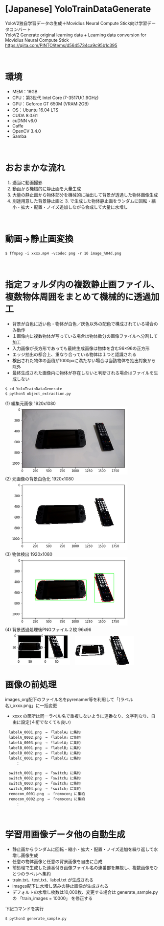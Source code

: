 # [Japanese] YoloTrainDataGenerate
YoloV2独自学習データの生成＋Movidius Neural Compute Stick向け学習データコンバート<br>
YoloV2 Generate original learning data + Learning data conversion for Movidius Neural Compute Stick<br>
https://qiita.com/PINTO/items/d5645734ca9c95b1c395

　
# 環境
* MEM：16GB
* CPU：第3世代 Intel Core i7-3517U(1.9GHz)
* GPU：Geforce GT 650M (VRAM:2GB)
* OS：Ubuntu 16.04 LTS
* CUDA 8.0.61
* cuDNN v6.0
* Caffe
* OpenCV 3.4.0
* Samba

　
# おおまかな流れ
1. 適当に動画撮影
2. 動画から機械的に静止画を大量生成
3. 大量の静止画から物体部分を機械的に抽出して背景が透過した物体画像生成
4. 別途用意した背景静止画と 3. で生成した物体静止画をランダムに回転・縮小・拡大・配置・ノイズ追加しながら合成して大量に水増し

　
# 動画→静止画変換

`$ ffmpeg -i xxxx.mp4 -vcodec png -r 10 image_%04d.png`

　
# 指定フォルダ内の複数静止画ファイル、複数物体周囲をまとめて機械的に透過加工

* 背景が白色に近い色・物体が白色／灰色以外の配色で構成されている場合のみ動作
* １画像内に複数物体が写っている場合は物体数分の画像ファイルへ分割して加工
* 入力画像が長方形であっても最終生成画像は物体を含む96×96の正方形
* エッジ抽出の都合上、重なり合っている物体は１つと認識される
* 検出された物体の面積が1000pxに満たない場合は当該物体を抽出対象から除外
* 最終生成された画像内に物体が存在しないと判断される場合はファイルを生成しない
```
$ cd YoloTrainDataGenerate
$ python3 object_extraction.py
```
(1) 編集元画像 1920x1080<br>
&nbsp;&nbsp;&nbsp;&nbsp;![1.png](https://github.com/PINTO0309/YoloTrainDataGenerate/blob/master/media/1.png)<br>
(2) 元画像の背景白色化 1920x1080<br>
&nbsp;&nbsp;&nbsp;&nbsp;![2.png](https://github.com/PINTO0309/YoloTrainDataGenerate/blob/master/media/2.png)<br>
(3) 物体検出 1920x1080<br>
&nbsp;&nbsp;&nbsp;&nbsp;![3.png](https://github.com/PINTO0309/YoloTrainDataGenerate/blob/master/media/3.png)<br>
(4) 背景透過処理後PNGファイル２枚 96x96<br>
&nbsp;&nbsp;&nbsp;&nbsp;![4.png](https://github.com/PINTO0309/YoloTrainDataGenerate/blob/master/media/4.png)&nbsp;&nbsp;&nbsp;&nbsp;![5.png](https://github.com/PINTO0309/YoloTrainDataGenerate/blob/master/media/5.png)![6.png](https://github.com/PINTO0309/YoloTrainDataGenerate/blob/master/media/6.png)
<br>

# 画像の前処理
images_org配下のファイル名をpyrenamer等を利用して「(ラベル名)_xxxx.png」に一括変更
* xxxx の箇所は同一ラベル名で重複しないように連番なり、文字列なり、自由に設定(４桁でなくても良い)

```（例）.
　labelA_0001.png　→　「labelA」に集約
　labelA_0002.png　→　「labelA」に集約
　labelA_0003.png　→　「labelA」に集約
　labelB_0001.png　→　「labelB」に集約
　labelB_0002.png　→　「labelB」に集約
　labelC_0001.png　→　「labelC」に集約
　　　：
```

```（例）.ラベルがswitchとremoconの場合
　switch_0001.png　→　「switch」に集約
　switch_0002.png　→　「switch」に集約
　switch_0003.png　→　「switch」に集約
　switch_0004.png　→　「switch」に集約
　remocon_0001.png　→　「remocon」に集約
　remocon_0002.png　→　「remocon」に集約
　　　：
```
<br>

# 学習用画像データ他の自動生成

* 静止画からランダムに回転・縮小・拡大・配置・ノイズ追加を繰り返して水増し画像生成
* 任意の物体画像と任意の背景画像を自由に合成
* 前処理で生成した連番付き画像ファイル名の連番部を無視し、複数画像をひとつのラベルへ集約
* train.txt、test.txt、label.txt が生成される
* images配下に水増し済みの静止画像が生成される
* デフォルトの水増し枚数は10,000枚、変更する場合は generate_sample.py の 「train_images = 10000」 を修正する


下記コマンドを実行
```
$ python3 generate_sample.py
```
